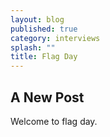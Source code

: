 ```yaml
---
layout: blog
published: true
category: interviews
splash: ""
title: Flag Day
---
```


## A New Post

Welcome to flag day.